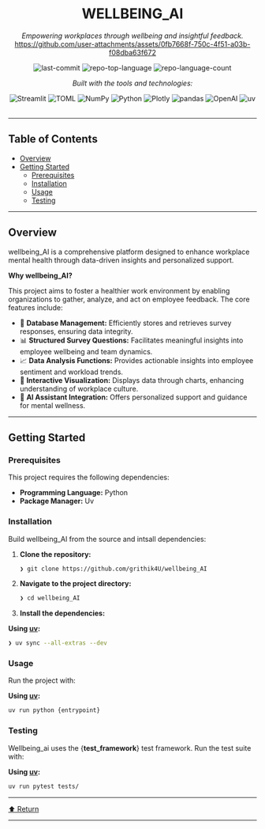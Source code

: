 <div id="top">

<!-- HEADER STYLE: CLASSIC -->
<div align="center">


# WELLBEING_AI

<em>Empowering workplaces through wellbeing and insightful feedback.</em>
https://github.com/user-attachments/assets/0fb7668f-750c-4f51-a03b-f08dba63f672

<!-- BADGES -->
<img src="https://img.shields.io/github/last-commit/grithik4U/wellbeing_AI?style=flat&logo=git&logoColor=white&color=0080ff" alt="last-commit">
<img src="https://img.shields.io/github/languages/top/grithik4U/wellbeing_AI?style=flat&color=0080ff" alt="repo-top-language">
<img src="https://img.shields.io/github/languages/count/grithik4U/wellbeing_AI?style=flat&color=0080ff" alt="repo-language-count">

<em>Built with the tools and technologies:</em>

<img src="https://img.shields.io/badge/Streamlit-FF4B4B.svg?style=flat&logo=Streamlit&logoColor=white" alt="Streamlit">
<img src="https://img.shields.io/badge/TOML-9C4121.svg?style=flat&logo=TOML&logoColor=white" alt="TOML">
<img src="https://img.shields.io/badge/NumPy-013243.svg?style=flat&logo=NumPy&logoColor=white" alt="NumPy">
<img src="https://img.shields.io/badge/Python-3776AB.svg?style=flat&logo=Python&logoColor=white" alt="Python">
<img src="https://img.shields.io/badge/Plotly-3F4F75.svg?style=flat&logo=Plotly&logoColor=white" alt="Plotly">
<img src="https://img.shields.io/badge/pandas-150458.svg?style=flat&logo=pandas&logoColor=white" alt="pandas">
<img src="https://img.shields.io/badge/OpenAI-412991.svg?style=flat&logo=OpenAI&logoColor=white" alt="OpenAI">
<img src="https://img.shields.io/badge/uv-DE5FE9.svg?style=flat&logo=uv&logoColor=white" alt="uv">

</div>
<br>

---

## Table of Contents

- [Overview](#overview)
- [Getting Started](#getting-started)
    - [Prerequisites](#prerequisites)
    - [Installation](#installation)
    - [Usage](#usage)
    - [Testing](#testing)

---

## Overview

wellbeing_AI is a comprehensive platform designed to enhance workplace mental health through data-driven insights and personalized support. 

**Why wellbeing_AI?**

This project aims to foster a healthier work environment by enabling organizations to gather, analyze, and act on employee feedback. The core features include:

- 🌟 **Database Management:** Efficiently stores and retrieves survey responses, ensuring data integrity.
- 📊 **Structured Survey Questions:** Facilitates meaningful insights into employee wellbeing and team dynamics.
- 📈 **Data Analysis Functions:** Provides actionable insights into employee sentiment and workload trends.
- 🎨 **Interactive Visualization:** Displays data through charts, enhancing understanding of workplace culture.
- 🤖 **AI Assistant Integration:** Offers personalized support and guidance for mental wellness.

---

## Getting Started

### Prerequisites

This project requires the following dependencies:

- **Programming Language:** Python
- **Package Manager:** Uv

### Installation

Build wellbeing_AI from the source and intsall dependencies:

1. **Clone the repository:**





    ```sh
    ❯ git clone https://github.com/grithik4U/wellbeing_AI
    ```

2. **Navigate to the project directory:**

    ```sh
    ❯ cd wellbeing_AI
    ```

3. **Install the dependencies:**

**Using [uv](https://docs.astral.sh/uv/):**

```sh
❯ uv sync --all-extras --dev
```

### Usage

Run the project with:

**Using [uv](https://docs.astral.sh/uv/):**

```sh
uv run python {entrypoint}
```

### Testing

Wellbeing_ai uses the {__test_framework__} test framework. Run the test suite with:

**Using [uv](https://docs.astral.sh/uv/):**

```sh
uv run pytest tests/
```

---

<div align="left"><a href="#top">⬆ Return</a></div>

---
